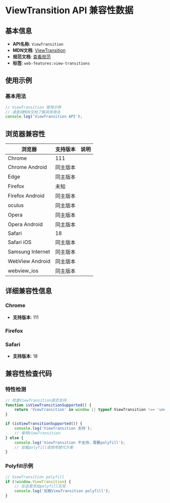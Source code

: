 # ViewTransition API 兼容性数据

## 基本信息

- **API名称**: `ViewTransition`
- **MDN文档**: [ViewTransition](https://developer.mozilla.org/docs/Web/API/ViewTransition)
- **规范文档**: [查看规范](https://drafts.csswg.org/css-view-transitions/#viewtransition)
- **标签**: `web-features:view-transitions`

## 使用示例

### 基本用法

```javascript
// ViewTransition 使用示例
// 请查阅MDN文档了解具体用法
console.log('ViewTransition API');
```

## 浏览器兼容性

| 浏览器 | 支持版本 | 说明 |
|--------|----------|------|
| Chrome | 111 |  |
| Chrome Android | 同主版本 |  |
| Edge | 同主版本 |  |
| Firefox | 未知 |  |
| Firefox Android | 同主版本 |  |
| oculus | 同主版本 |  |
| Opera | 同主版本 |  |
| Opera Android | 同主版本 |  |
| Safari | 18 |  |
| Safari iOS | 同主版本 |  |
| Samsung Internet | 同主版本 |  |
| WebView Android | 同主版本 |  |
| webview_ios | 同主版本 |  |

## 详细兼容性信息

### Chrome

- **支持版本**: 111

### Firefox


### Safari

- **支持版本**: 18

## 兼容性检查代码

### 特性检测

```javascript
// 检查ViewTransition是否支持
function isViewTransitionSupported() {
    return 'ViewTransition' in window || typeof ViewTransition !== 'undefined';
}

if (isViewTransitionSupported()) {
    console.log('ViewTransition 支持');
    // 使用ViewTransition
} else {
    console.log('ViewTransition 不支持，需要polyfill');
    // 加载polyfill或使用替代方案
}
```

### Polyfill示例

```javascript
// ViewTransition polyfill
if (!window.ViewTransition) {
    // 在这里添加polyfill实现
    console.log('加载ViewTransition polyfill');
}
```

